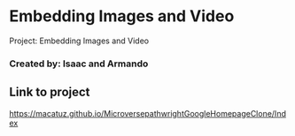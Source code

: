 # Embedding Images and Video

Project: Embedding Images and Video

### Created by: Isaac and Armando

## Link to project

https://macatuz.github.io/MicroversepathwrightGoogleHomepageClone/Index
